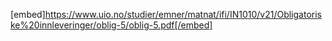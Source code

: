 [embed]https://www.uio.no/studier/emner/matnat/ifi/IN1010/v21/Obligatoriske%20innleveringer/oblig-5/oblig-5.pdf[/embed]
